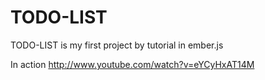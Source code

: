 TODO-LIST
=========

TODO-LIST is my first project by tutorial in ember.js

In action http://www.youtube.com/watch?v=eYCyHxAT14M